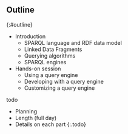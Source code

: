 ## Outline
{:#outline}

* Introduction
    * SPARQL language and RDF data model
    * Linked Data Fragments
    * Querying algorithms
    * SPARQL engines
* Hands-on session
    * Using a query engine
    * Developing with a query engine
    * Customizing a query engine

todo

* Planning
* Length (full day)
* Details on each part
{:.todo}
